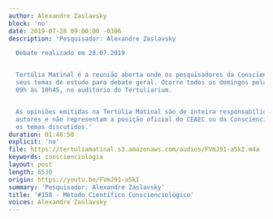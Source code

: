 ```yaml
---
author: Alexandre Zaslavsky
block: 'no'
date: 2019-07-28 09:00:00 -0306
description: 'Pesquisador: Alexandre Zaslavsky

  Debate realizado em 28.07.2019


  Tertúlia Matinal é a reunião aberta onde os pesquisadores da Conscienciologia apresentam
  seus temas de estudo para debate geral. Ocorre todos os domingos pela manhã, das
  09h às 10h45, no auditório do Tertuliarium.


  As opiniões emitidas na Tertúlia Matinal são de inteira responsabilidade de seus
  autores e não representam a posição oficial do CEAEC ou da Conscienciologia sobre
  os temas discutidos.'
duration: 01:48:50
explicit: 'no'
file: https://tertuliamatinal.s3.amazonaws.com/audios/FVmJ91-aSkI.m4a
keywords: conscienciologia
layout: post
length: 6530
origin: https://youtu.be/FVmJ91-aSkI
summary: 'Pesquisador: Alexandre Zaslavsky'
title: '#158 - Método Científico Conscienciológico'
voices: Alexandre Zaslavsky
---
```


